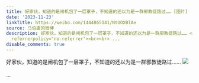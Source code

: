```yaml
---
title: 好家伙，知道的是闸机包了一层罩子，不知道的还以为是一群邪教徒路过…… [图片]
date: '2023-11-23'
linkTitle: https://weibo.com/1444865141/NtUOXBlAe
source: 马伯庸的微博
description: 好家伙，知道的是闸机包了一层罩子，不知道的还以为是一群邪教徒路过…… <img style="" src="https://tvax1.sinaimg.cn/large/001zMvqtly1hk56xjdrjlj63402c0u0y02.jpg"
  referrerpolicy="no-referrer"><br><br> ...
disable_comments: true
---
```

好家伙，知道的是闸机包了一层罩子，不知道的还以为是一群邪教徒路过…… <img style="" src="https://tvax1.sinaimg.cn/large/001zMvqtly1hk56xjdrjlj63402c0u0y02.jpg" referrerpolicy="no-referrer"><br><br> ...
